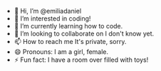 - 👋 Hi, I’m @emiliadaniel
- 👀 I’m interested in coding!
- 🌱 I’m currently learning how to code.
- 💞️ I’m looking to collaborate on I don't know yet.
- 📫 How to reach me It's private, sorry.
- 😄 Pronouns: I am a girl, female.
- ⚡ Fun fact: I have a room over filled with toys!

<!---
emiliadaniel/emiliadaniel is a ✨ special ✨ repository because its `README.md` (this file) appears on your GitHub profile.
You can click the Preview link to take a look at your changes.
--->
